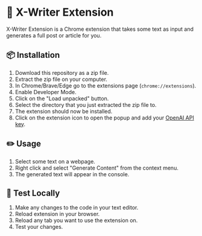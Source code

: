 # 📝 X-Writer Extension

X-Writer Extension is a Chrome extension that takes some text as input and generates a full post or article for you.

## 📦 Installation

1. Download this repository as a zip file.
2. Extract the zip file on your computer.
3. In Chrome/Brave/Edge go to the extensions page (`chrome://extensions`).
4. Enable Developer Mode.
5. Click on the "Load unpacked" button.
6. Select the directory that you just extracted the zip file to.
7. The extension should now be installed.
8. Click on the extension icon to open the popup and add your [OpenAI API key](https://beta.openai.com/account/api-keys).

## ✏️ Usage

1. Select some text on a webpage.
2. Right click and select "Generate Content" from the context menu.
3. The generated text will appear in the console.

## 🧪 Test Locally

1. Make any changes to the code in your text editor.
2. Reload extension in your browser.
3. Reload any tab you want to use the extension on.
4. Test your changes.
